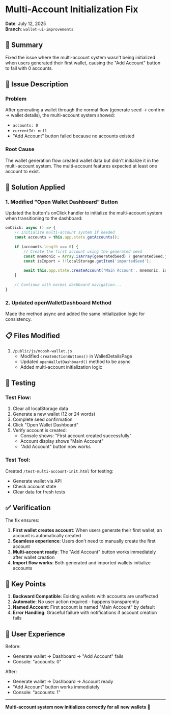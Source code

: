 # Multi-Account Initialization Fix

**Date**: July 12, 2025  
**Branch**: `wallet-ui-improvements`

## 🎯 Summary

Fixed the issue where the multi-account system wasn't being initialized when users generated their first wallet, causing the "Add Account" button to fail with 0 accounts.

## 🐛 Issue Description

### Problem
After generating a wallet through the normal flow (generate seed → confirm → wallet details), the multi-account system showed:
- `accounts: 0`
- `currentId: null`
- "Add Account" button failed because no accounts existed

### Root Cause
The wallet generation flow created wallet data but didn't initialize it in the multi-account system. The multi-account features expected at least one account to exist.

## 🔧 Solution Applied

### 1. Modified "Open Wallet Dashboard" Button
Updated the button's onClick handler to initialize the multi-account system when transitioning to the dashboard:

```javascript
onClick: async () => {
    // Initialize multi-account system if needed
    const accounts = this.app.state.getAccounts();
    
    if (accounts.length === 0) {
        // Create the first account using the generated seed
        const mnemonic = Array.isArray(generatedSeed) ? generatedSeed.join(' ') : generatedSeed;
        const isImport = !!localStorage.getItem('importedSeed');
        
        await this.app.state.createAccount('Main Account', mnemonic, isImport);
    }
    
    // Continue with normal dashboard navigation...
}
```

### 2. Updated openWalletDashboard Method
Made the method async and added the same initialization logic for consistency.

## 📋 Files Modified

1. `/public/js/moosh-wallet.js`
   - Modified `createActionButtons()` in WalletDetailsPage
   - Updated `openWalletDashboard()` method to be async
   - Added multi-account initialization logic

## 🧪 Testing

### Test Flow:
1. Clear all localStorage data
2. Generate a new wallet (12 or 24 words)
3. Complete seed confirmation
4. Click "Open Wallet Dashboard"
5. Verify account is created:
   - Console shows: "First account created successfully"
   - Account display shows "Main Account"
   - "Add Account" button now works

### Test Tool:
Created `/test-multi-account-init.html` for testing:
- Generate wallet via API
- Check account state
- Clear data for fresh tests

## ✅ Verification

The fix ensures:
1. **First wallet creates account**: When users generate their first wallet, an account is automatically created
2. **Seamless experience**: Users don't need to manually create the first account
3. **Multi-account ready**: The "Add Account" button works immediately after wallet creation
4. **Import flow works**: Both generated and imported wallets initialize accounts

## 🔑 Key Points

1. **Backward Compatible**: Existing wallets with accounts are unaffected
2. **Automatic**: No user action required - happens transparently
3. **Named Account**: First account is named "Main Account" by default
4. **Error Handling**: Graceful failure with notifications if account creation fails

## 🚀 User Experience

Before:
- Generate wallet → Dashboard → "Add Account" fails
- Console: "accounts: 0"

After:
- Generate wallet → Dashboard → Account ready
- "Add Account" button works immediately
- Console: "accounts: 1"

---

**Multi-account system now initializes correctly for all new wallets** 🎉